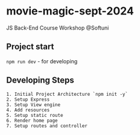 # movie-magic-sept-2024

JS Back-End Course Workshop @Softuni

## Project start

`npm run dev` - for developing

## Developing Steps

    1. Initial Project Architecture `npm init -y`
    2. Setup Express
    3. Setup View engine
    4. Add resources
    5. Setup static route
    6. Render home page
    7. Setup routes and controller